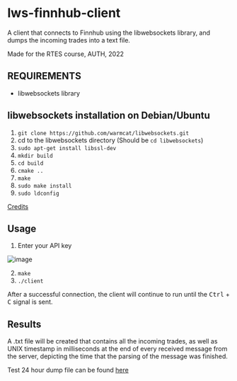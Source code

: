 # lws-finnhub-client
A client that connects to Finnhub using the libwebsockets library, and dumps the incoming trades into a text file.

Made for the RTES course, AUTH, 2022

## REQUIREMENTS
- libwebsockets library

## libwebsockets installation on Debian/Ubuntu

1. `git clone https://github.com/warmcat/libwebsockets.git`
2. cd to the libwebsockets directory (Should be `cd libwebsockets`)
3. `sudo apt-get install libssl-dev`
4. `mkdir build`
5. `cd build`
6. `cmake ..`
7. `make`
8. `sudo make install`
9. `sudo ldconfig`

[Credits](https://stackoverflow.com/questions/29470447/how-can-i-install-the-libwebsocket-library-in-ubuntu)

## Usage

1. Enter your API key

![image](https://user-images.githubusercontent.com/45694080/171420398-a94b0fc4-2953-409f-b0b8-7a7427a16048.png)


2. `make`
3. `./client`

After a successful connection, the client will continue to run until the <kbd>Ctrl</kbd> + <kbd>C</kbd> signal is sent.

## Results
A .txt file will be created that contains all the incoming trades, as well as UNIX timestamp in milliseconds at the end of every received message from the server, depicting the time that the parsing of the message was finished.


Test 24 hour dump file can be found [here](https://drive.google.com/file/d/1HWfoPxULknHy9CUx5tmmBxhad6zDffQj/view?usp=sharing)
